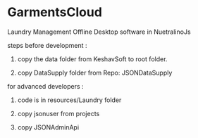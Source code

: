 # GarmentsCloud
Laundry Management Offline Desktop software in NuetralinoJs

steps before development : 

1.  copy the data folder from KeshavSoft to root folder.

2.  copy DataSupply folder from Repo: JSONDataSupply

for advanced developers :

1.  code is in resources/Laundry folder

2.  copy jsonuser from projects

3.  copy JSONAdminApi